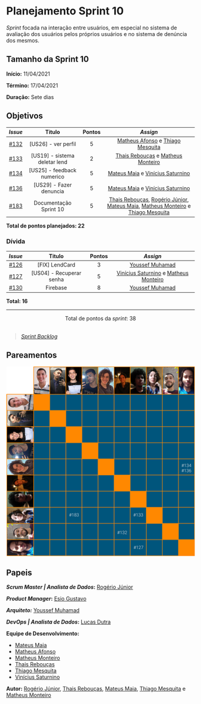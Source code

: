 # Planejamento Sprint 10

_Sprint_ focada na interação entre usuários, em especial no sistema de avaliação dos usuários pelos próprios usuários e no sistema de denúncia dos mesmos.

## Tamanho da Sprint 10

**Início:** 11/04/2021

**Término:** 17/04/2021

**Duração:** Sete dias

## Objetivos

<div class="full-width">

|                             _Issue_                              |            Titulo             | Pontos |                                                                                                                          _Assign_                                                                                                                           |
| :--------------------------------------------------------------: | :---------------------------: | :----: | :---------------------------------------------------------------------------------------------------------------------------------------------------------------------------------------------------------------------------------------------------------: |
| [#132](https://github.com/fga-eps-mds/2020.2-Lend.it/issues/132) |      [US26] - ver perfil      |   5    |                                                                           [Matheus Afonso](https://github.com/Matheusafonsouza) e [Thiago Mesquita](https://github.com/thiagompc)                                                                           |
| [#133](https://github.com/fga-eps-mds/2020.2-Lend.it/issues/133) | [US19] - sistema deletar lend |   2    |                                                                          [Thais Rebouças](https://github.com/Thais-ra) e [Matheus Monteiro](https://github.com/matheusyanmonteiro)                                                                          |
| [#134](https://github.com/fga-eps-mds/2020.2-Lend.it/issues/134) |  [US25] - feedback numerico   |   5    |                                                                        [Mateus Maia](https://github.com/mateusmaiamaia) e [Vinícius Saturnino](https://github.com/viniciussaturnino)                                                                        |
| [#136](https://github.com/fga-eps-mds/2020.2-Lend.it/issues/136) |    [US29] - Fazer denuncia    |   5    |                                                                        [Mateus Maia](https://github.com/mateusmaiamaia) e [Vinícius Saturnino](https://github.com/viniciussaturnino)                                                                        |
| [#183](https://github.com/fga-eps-mds/2020.2-Lend.it/issues/183) |    Documentação Sprint 10     |   5    | [Thais Rebouças](https://github.com/Thais-ra), [Rogério Júnior](https://github.com/rogerioo), [Mateus Maia](https://github.com/mateusmaiamaia), [Matheus Monteiro](https://github.com/matheusyanmonteiro) e [Thiago Mesquita](https://github.com/thiagompc) |

</div>

<b>Total de pontos planejados: 22</b>

### Dívida

|                             _Issue_                              |          Titulo          | Pontos |                                                        _Assign_                                                        |
| :--------------------------------------------------------------: | :----------------------: | :----: | :--------------------------------------------------------------------------------------------------------------------: |
| [#126](https://github.com/fga-eps-mds/2020.2-Lend.it/issues/126) |      [FIX] LendCard      |   3    |                                    [Youssef Muhamad](https://github.com/youssef-md)                                    |
| [#127](https://github.com/fga-eps-mds/2020.2-Lend.it/issues/127) | [US04] - Recuperar senha |   5    | [Vinícius Saturnino](https://github.com/viniciussaturnino) e [Matheus Monteiro](https://github.com/matheusyanmonteiro) |
| [#130](https://github.com/fga-eps-mds/2020.2-Lend.it/issues/130) |         Firebase         |   8    |                                    [Youssef Muhamad](https://github.com/youssef-md)                                    |

<b>Total: 16</b>

---

<div style="text-align: center"> Total de pontos da <i>sprint</i>: 38 </div> <br>

<!---Colocar no link abaixo as issues alocadas no milestone da Sprint--->

> [_Sprint_ _Backlog_](https://github.com/fga-eps-mds/2020.2-Lend.it/milestone/11?closed=1)

## Pareamentos

![pareamentos](../../../assets/img/sprint10/pareamentos.png)

## Papeis

**_Scrum Master | Analista de Dados_:** [Rogério Júnior](https://github.com/rogerioo)

**_Product Manager_:** [Esio Gustavo](https://github.com/EsioFreitas)

**_Arquiteto:_** [Youssef Muhamad](https://github.com/youssef-md)

**_DevOps | Analista de Dados_:** [Lucas Dutra](https://github.com/lucasdutraf)

**Equipe de Desenvolvimento:**

- [Mateus Maia](https://github.com/mateusmaiamaia)
- [Matheus Afonso](https://github.com/Matheusafonsouza)
- [Matheus Monteiro](https://github.com/matheusyanmonteiro)
- [Thais Rebouças](https://github.com/Thais-ra)
- [Thiago Mesquita](https://github.com/thiagompc)
- [Vinícius Saturnino](https://github.com/viniciussaturnino)

**Autor:** [Rogério Júnior](https://github.com/rogerioo), [Thais Rebouças](https://github.com/Thais-ra), [Mateus Maia](https://github.com/mateusmaiamaia), [Thiago Mesquita](https://github.com/thiagompc) e [Matheus Monteiro](https://github.com/matheusyanmonteiro)
